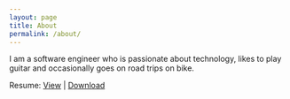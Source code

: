 ```yaml
---
layout: page
title: About
permalink: /about/
---
```


I am a software engineer who is passionate about technology, likes to play guitar and occasionally goes on road trips on bike.

Resume: <a href="/resume">View</a> <span>|</span> <a href="/resume.pdf" target="_blank">Download</a>
